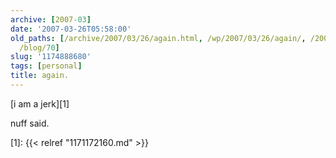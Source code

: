 ```yaml
---
archive: [2007-03]
date: '2007-03-26T05:58:00'
old_paths: [/archive/2007/03/26/again.html, /wp/2007/03/26/again/, /2007/03/26/again/,
  /blog/70]
slug: '1174888680'
tags: [personal]
title: again.
---
```


[i am a jerk][1]

nuff said.

[1]: {{< relref "1171172160.md" >}}

